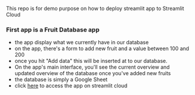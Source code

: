 
This repo is for demo purpose on how to deploy streamlit app to Streamlit Cloud

### First app is a Fruit Database app
* the app display what we currently have in our database
* on the app, there's a form to add new fruit and a value between 100 and 200
* once you hit "Add data" this will be inserted at to our database.
* On the app's main interface, you'll see the current overview and updated overview of the database once you've added new fruits
* the database is simply a Google Sheet
* click [here](https://fruitdb-demo.streamlit.app/) to access the app on streamlit cloud
